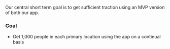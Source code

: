 Our central short term goal is to get sufficient traction using an MVP version of both our app.

### Goal

 * Get 1,000 people in each primary location using the app on a continual basis